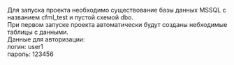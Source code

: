 Для запуска проекта необходимо существование базы данных MSSQL с названием cfml_test и пустой схемой dbo.<br>
При первом запуске проекта автоматически будут созданы небходимые таблицы с данными.<br>
Данные для авторизации:<br>
логин: user1 <br>
пароль: 123456 <br>
